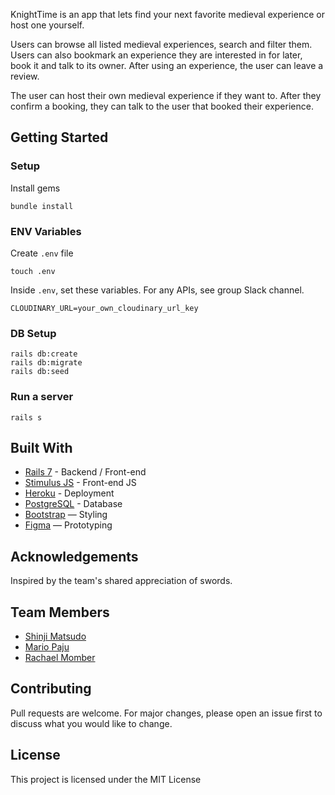 KnightTime is an app that lets find your next favorite medieval experience or host one yourself. 

Users can browse all listed medieval experiences, search and filter them. Users can also bookmark an experience they are interested in for later, book it and talk to its owner. After using an experience, the user can leave a review.

The user can host their own medieval experience if they want to. After they confirm a booking, they can talk to the user that booked their experience.

## Getting Started
### Setup

Install gems
```
bundle install
```

### ENV Variables
Create `.env` file
```
touch .env
```
Inside `.env`, set these variables. For any APIs, see group Slack channel.
```
CLOUDINARY_URL=your_own_cloudinary_url_key
```

### DB Setup
```
rails db:create
rails db:migrate
rails db:seed
```

### Run a server
```
rails s
```

## Built With
- [Rails 7](https://guides.rubyonrails.org/) - Backend / Front-end
- [Stimulus JS](https://stimulus.hotwired.dev/) - Front-end JS
- [Heroku](https://heroku.com/) - Deployment
- [PostgreSQL](https://www.postgresql.org/) - Database
- [Bootstrap](https://getbootstrap.com/) — Styling
- [Figma](https://www.figma.com) — Prototyping

## Acknowledgements
Inspired by the team's shared appreciation of swords.

## Team Members
- [Shinji Matsudo](https://github.com/vShinji)
- [Mario Paju](https://github.com/MarioPaju1991)
- [Rachael Momber](https://github.com/RLMP44)

## Contributing
Pull requests are welcome. For major changes, please open an issue first to discuss what you would like to change.

## License
This project is licensed under the MIT License

